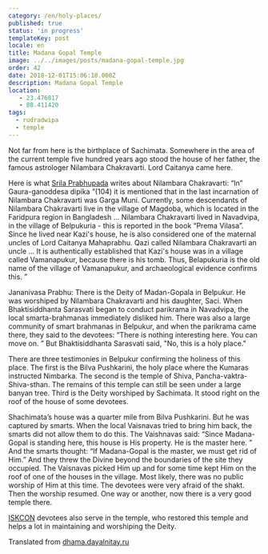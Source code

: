 ```yaml
---
category: /en/holy-places/
published: true
status: 'in progress'
templateKey: post
locale: en
title: Madana Gopal Temple
image: ../../images/posts/madana-gopal-temple.jpg
order: 42
date: 2018-12-01T15:06:10.000Z
description: Madana Gopal Temple
location:
   - 23.476817
   - 88.411420
tags:
  - rudradwipa
  - temple
---
```


Not far from here is the birthplace of Sachimata. Somewhere in the area of ​​the current temple five hundred years ago stood the house of her father, the famous astrologer Nilambara Chakravarti. Lord Caitanya came here.

Here is what [Srila Prabhupada](/en/srila-prabhupada) writes about Nilambara Chakravarti: “In” Gaura-ganoddesa dipika ”(104) it is mentioned that in the last incarnation of Nilambara Chakravarti was Garga Muni. Currently, some descendants of Nilambara Chakravarti live in the village of Magdoba, which is located in the Faridpura region in Bangladesh ... Nilambara Chakravarti lived in Navadvipa, in the village of Belpukuria - this is reported in the book “Prema Vilasa”. Since he lived near Kazi's house, he is also considered one of the maternal uncles of Lord Caitanya Mahaprabhu. Qazi called Nilambara Chakravarti an uncle ... It is authentically established that Kazi's house was in a village called Vamanapukur, because there is his tomb. Thus, Belapukuria is the old name of the village of Vamanapukur, and archaeological evidence confirms this. ”

Jananivasa Prabhu: There is the Deity of Madan-Gopala in Belpukur. He was worshiped by Nilambara Chakravarti and his daughter, Saci. When Bhaktisiddhanta Sarasvati began to conduct parikrama in Navadvipa, the local smarta-brahmanas immediately disliked him. There was also a large community of smart brahmanas in Belpukur, and when the parikrama came there, they said to the devotees: “There is nothing interesting here. You can move on. ” But Bhaktisiddhanta Sarasvati said, "No, this is a holy place."

There are three testimonies in Belpukur confirming the holiness of this place. The first is the Bilva Pushkarini, the holy place where the Kumaras instructed Nimbarka. The second is the temple of Shiva, Pancha-vaktra-Shiva-sthan. The remains of this temple can still be seen under a large banyan tree. Third is the Deity worshiped by Sachimata. It stood right on the roof of the house of some devotees.

Shachimata’s house was a quarter mile from Bilva Pushkarini. But he was captured by smarts. When the local Vaisnavas tried to bring him back, the smarts did not allow them to do this. The Vaishnavas said: “Since Madana-Gopal is standing here, this house is His property. He is the master here. ” And the smarts thought: “If Madana-Gopal is the master, we must get rid of Him.” And they threw the Divine beyond the boundaries of the site they occupied. The Vaisnavas picked Him up and for some time kept Him on the roof of one of the houses in the village. Most likely, there was no public worship of Him at this time. The devotees were very afraid of the shakt. Then the worship resumed. One way or another, now there is a very good temple there.

[ISKCON](/en/iskcon) devotees  also serve in the temple, who restored this temple and helps a lot in maintaining and worshiping the Deity.

Translated from [dhama.dayalnitay.ru](http://dhama.dayalnitay.ru/)

<tbd locale="en" url="mailto:haribol@mayapur.live"></tbd>
